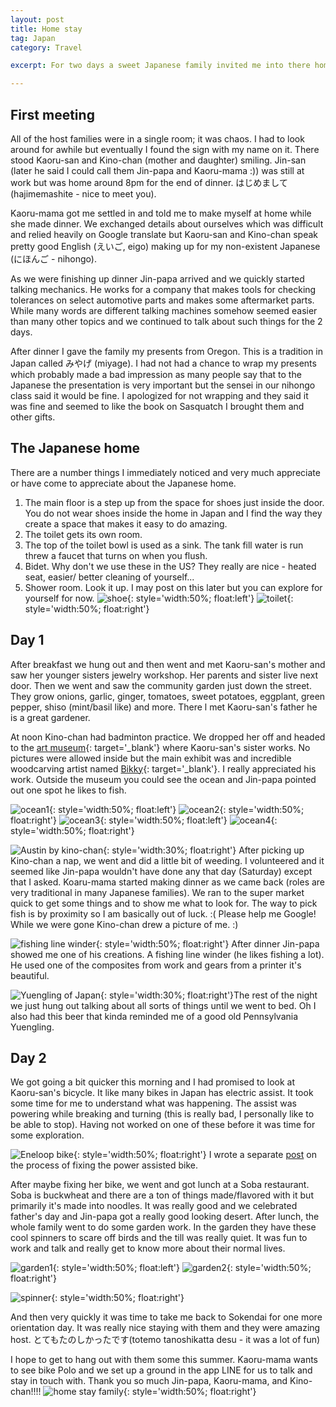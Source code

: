 ```yaml
---
layout: post
title: Home stay
tag: Japan
category: Travel

excerpt: For two days a sweet Japanese family invited me into there home.

---
```


## First meeting

All of the host families were in a single room; it was chaos.  I had to look around for awhile but eventually I found the sign with my name on it. There stood Kaoru-san and Kino-chan (mother and daughter) smiling.  Jin-san (later he said I could call them Jin-papa and Kaoru-mama :)) was still at work but was home around 8pm for the end of dinner. はじめまして (hajimemashite - nice to meet you).

Kaoru-mama got me settled in and told me to make myself at home while she made dinner. We exchanged details about ourselves which was difficult and relied heavily on Google translate but Kaoru-san and Kino-chan speak pretty good English (えいご, eigo) making up for my non-existent Japanese (にほんご - nihongo).

As we were finishing up dinner Jin-papa arrived and we quickly started talking mechanics. He works for a company that makes tools for checking tolerances on select automotive parts and makes some aftermarket parts. While many words are different talking machines somehow seemed easier than many other topics and we continued to talk about such things for the 2 days.

After dinner I gave the family my presents from Oregon. This is a tradition in Japan called みやげ (miyage). I had not had a chance to wrap my presents which probably made a bad impression as many people say that to the Japanese the presentation is very important but the sensei in our nihongo class said it would be fine. I apologized for not wrapping and they said it was fine and seemed to like the book on Sasquatch I brought them and other gifts.

## The Japanese home

There are a number things I immediately noticed and very much appreciate or have come to appreciate about the Japanese home.

1.  The main floor is a step up from the space for shoes just inside the door. You do not wear shoes inside the home in Japan and I find the way they create a space that makes it easy to do amazing.
2. The toilet gets its own room.
3. The top of the toilet bowl is used as a sink. The tank fill water is run threw a faucet that turns on when you flush.
4. Bidet. Why don't we use these in the US? They really​ are nice - heated seat, easier/ better cleaning of yourself...
5. Shower room. Look it up. I may post on this later but you can explore for yourself for now.
![shoe](https://drive.google.com/uc?id=1F-o-uKt3nOxXzrGRqwZ0fJflhZ1PDaCxKA){: style='width:50%; float:left'}
![toilet](https://drive.google.com/uc?id=1ts7sJtk46EDJ5SoLmTZQFTk-sR7ueVIB2g){: style='width:50%; float:right'}


## Day 1

After breakfast we hung out and then went and met Kaoru-san's mother and saw her younger sisters jewelry workshop. Her parents and sister live next door. Then we went and saw the community garden just down the street. They grow onions, garlic, ginger, tomatoes, sweet potatoes, eggplant, green pepper, shiso (mint/basil like) and more. There l met Kaoru-san's father he is a great gardener.

At noon Kino-chan had badminton practice. We dropped her off and headed to the [art museum](http://www.moma.pref.kanagawa.jp/en/){: target='_blank'} where Kaoru-san's sister works. No pictures were allowed inside but the main exhibit was and incredible woodcarving artist named [Bikky](http://www.shift.jp.org/en/archives/2006/09/bikky_sunazawa.html){: target='_blank'}. I really appreciated his work. Outside the museum you could see the ocean and Jin-papa pointed out one spot he likes to fish.

![ocean1](https://drive.google.com/uc?id=1wm7XAw_k3c6kvV0fcUdluj1LWxWyO8tqIw){: style='width:50%; float:left'}
![ocean2](https://drive.google.com/uc?id=19KEA-bpf9bJE8zOF6kbXMJkn2u3PA19EaQ){: style='width:50%; float:right'}
![ocean3](https://drive.google.com/uc?id=1LNXPE-vOa3-FlyB1Ky2AW27UazW73b5DPg){: style='width:50%; float:left'}
![ocean4](https://drive.google.com/uc?id=1yC8WMXtzkU1SWNjBl4iosFAlrzVzULN4fw){: style='width:50%; float:right'}


![Austin by kino-chan](https://drive.google.com/uc?id=1gBlhf6dgs6saWD1q1lQpcJq5Qs8AMKG2cw){: style='width:30%; float:right'}
After picking up Kino-chan a nap, we went and did a little bit of weeding. I volunteered and it seemed like Jin-papa wouldn't have done any that day (Saturday) except that I asked. Koaru-mama started making dinner as we came back (roles are very traditional in many Japanese families). We ran to the super market quick to get some things and to show me what to look for. The way to pick fish is by proximity so I am basically out of luck. :( Please help me Google! While we were gone Kino-chan drew a picture of me. :)
<div style="clear: both;"></div>

![fishing line winder](https://drive.google.com/uc?id=1wwmnLIOQbUk26CqtChtadcfS93BuchWZhg){: style='width:50%; float:right'}
After dinner Jin-papa showed me one of his creations. A fishing line winder (he likes fishing a lot). He used one of the composites from work and gears from a printer it's beautiful.
<div style="clear: both;"></div>

![Yuengling of Japan](https://drive.google.com/uc?id=1if_0GzR0qEPsvhL2hJTj9NGdYA2f4T7CxQ){: style='width:30%; float:right'}The rest of the night we just hung out talking about all sorts of things until we went to bed. Oh I also had this beer that kinda reminded me of a good old Pennsylvania Yuengling.

## Day 2

We got going a bit quicker this morning and I had promised to look at Kaoru-san's bicycle. It like many bikes in Japan has electric assist. It took some time for me to understand what was happening. The assist was powering while breaking and turning (this is really bad, I personally like to be able to stop). Having not worked on one of these before it was time for some exploration.

![Eneloop bike](https://drive.google.com/uc?id=19LAOoYVmmjAfT8vxp0VJHYFheNmcZ3XBSg){: style='width:50%; float:right'}
I wrote a separate [post](/travel/japan-powerbike) on the process of fixing the power assisted bike.

After maybe fixing her bike, we went and got lunch at a Soba restaurant. Soba is buckwheat and there are a ton of things made/flavored with it but primarily it's made into noodles. It was really good and we celebrated father's day and Jin-papa  got a really good looking desert.  After lunch, the whole family went to do some garden work. In the garden they have these cool spinners to scare off birds and the till was really quiet. It was fun to work and talk and really get to know more about their normal lives.

![garden1](https://drive.google.com/uc?id=1ydPQUbQkJ7Wuhadbf3Z-ldTm32mtVDpEUg){: style='width:50%; float:left'}
![garden2](https://drive.google.com/uc?id=1w0ijzSqR8yzkdbI_7bCNfdXrX_Y-TChQDg){: style='width:50%; float:right'}

![spinner](https://drive.google.com/uc?id=1ELSQsrDL41rJWFle_Kaj8U_vd4Zbn4bD-A){: style='width:50%; float:right'}

And then very quickly it was time to take me back to Sokendai for one more orientation day. It was really nice staying with them and they were amazing host. とてもたのしかったです(totemo tanoshikatta desu - it was a lot of fun)

 I hope to get to hang out with them some this summer. Kaoru-mama wants to see bike Polo and we set up a ground in the app LINE for us to talk and stay in touch with. Thank you so much Jin-papa, Kaoru-mama, and Kino-chan!!!! ![home stay family](https://drive.google.com/uc?id=1Zlt-3jJYAzpKUfaKKxBBTOp1ETsXr48WUw){: style='width:50%; float:right'}

